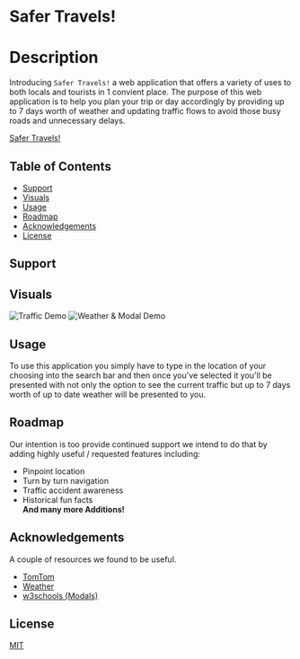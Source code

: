 # Safer Travels!

# Description
Introducing `Safer Travels!` a web application that offers a variety of uses to both locals and tourists in 1 convient place. The purpose of this web application is to help you plan your trip or day accordingly by providing up to 7 days worth of weather and updating traffic flows to avoid those busy roads and unnecessary delays.

[Safer Travels!](https://mtkrd.github.io/Safer-Travels/)

## Table of Contents

- [Support](#support)
- [Visuals](#visuals)
- [Usage](#usage)
- [Roadmap](#roadmap)
- [Acknowledgements](#acknowledgements)
- [License](#license)

## Support


## Visuals
 ![Traffic Demo](./assets/images/demo1gif.gif)
 ![Weather & Modal Demo](./assets/images/demo2gif.gif)


## Usage
To use this application you simply have to type in the location of your choosing into the search bar and then once you've selected it you'll be presented with not only the option to see the current traffic but up to 7 days worth of up to date weather will be presented to you.

## Roadmap
Our intention is too provide continued support we intend to do that by adding highly useful / requested features including:
- Pinpoint location
- Turn by turn navigation
- Traffic accident awareness
- Historical fun facts 
<br> <b>And many more Additions!</b>

## Acknowledgements 
A couple of resources we found to be useful.
- [TomTom](https://developer.tomtom.com/)
- [Weather](https://www.weatherapi.com/)
- [w3schools (Modals)](https://www.w3schools.com/bootstrap5/bootstrap_modal.php)

## License

[MIT](https://choosealicense.com/licenses/mit/) 